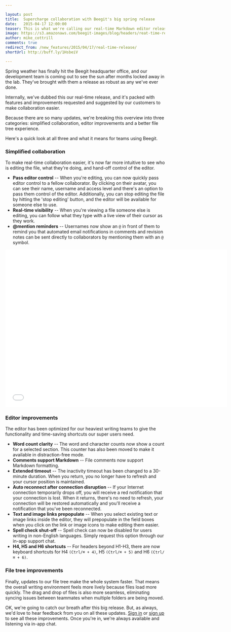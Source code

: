 ```yaml
---

layout: post
title:  Supercharge collaboration with Beegit's big spring release
date:   2015-04-17 12:00:00
teaser: This is what we're calling our real-time Markdown editor release, and it's packed with features and improvements requested and suggested by our customers
image: https://s3.amazonaws.com/beegit-images/blog/headers/reat-time-release.jpg
author: mike_cottrill
comments: true
redirect_from: /new_features/2015/04/17/real-time-release/
shortUrl: http://buff.ly/1HsbeiV

---
```

Spring weather has finally hit the Beegit headquarter office, and our development team is coming out to see the sun after months locked away in the lab. They've brought with them a release as robust as any we've ever done. 

Internally, we've dubbed this our real-time release, and it's packed with features and improvements requested and suggested by our customers to make collaboration easier. 

Because there are so many updates, we're breaking this overview into three categories: simplified collaboration, editor improvements and a better file tree experience. 

Here's a quick look at all three and what it means for teams using Beegit. 

### Simplified collaboration 
To make real-time collaboration easier, it's now far more intuitive to see who is editing the file, what they're doing, and hand-off control of the editor.

* **Pass editor control** -- When you're editing, you can now quickly pass editor control to a fellow collaborator. By clicking on their avatar, you can see their name, username and access level and there's an option to pass them control of the editor. Additionally, you can stop editing the file by hitting the 'stop editing' button, and the editor will be available for someone else to use. 
* **Real-time visibility** -- When you're viewing a file someone else is editing, you can follow what they type with a live view of their cursor as they work. 
* **@mention reminders** -- Usernames now show an `@` in front of them to remind you that automated email notifications in comments and revision notes can be sent directly to collaborators by mentioning them with an `@` symbol.

<iframe src="//fast.wistia.net/embed/iframe/oj6tpqo30m?videoFoam=true" allowtransparency="true" frameborder="0" scrolling="no" class="wistia_embed" name="wistia_embed" allowfullscreen mozallowfullscreen webkitallowfullscreen oallowfullscreen msallowfullscreen width="700" height="497"></iframe><script src="//fast.wistia.net/assets/external/E-v1.js"></script>

### Editor improvements
The editor has been optimized for our heaviest writing teams to give the functionality and time-saving shortcuts our super users need. 

* **Word count clarity** -- The word and character counts now show a count for a selected section. This counter has also been moved to make it available in distraction-free mode.
* **Comments support Markdown** -- File comments now support Markdown formatting. 
* **Extended timeout** -- The inactivity timeout has been changed to a 30-minute duration. When you return, you no longer have to refresh and your cursor position is maintained.
* **Auto reconnect after connection disruption** -- If your Internet connection temporarily drops off, you will receive a red notification that your connection is lost. When it returns, there's no need to refresh, your connection will be restored automatically and you'll receive a notification that you've been reconnected. 
* **Text and image links prepopulate** -- When you select existing text or image links inside the editor, they will prepopulate in the field boxes when you click on the link or image icons to make editing them easier. 
* **Spell check shut-off** -- Spell check can now be disabled for users writing in non-English languages. Simply request this option through our in-app support chat.
* **H4, H5 and H6 shortcuts** -- For headers beyond H1-H3, there are now keyboard shortcuts for H4 `(Ctrl/⌘ + 4)`, H5 `(Ctrl/⌘ + 5)` and H6 `(Ctrl/⌘ + 6)`.

### File tree improvements 
Finally, updates to our file tree make the whole system faster. That means the overall writing environment feels more lively because files load more quickly. The drag and drop of files is also more seamless, eliminating syncing issues between teammates when multiple folders are being moved. 

OK, we're going to catch our breath after this big release. But, as always, we'd love to hear feedback from you on all these updates. [Sign in](https://beegit.com/login) or [sign up](https://beegit.com/signup) to see all these improvements. Once you're in, we're always available and listening via in-app chat. 
